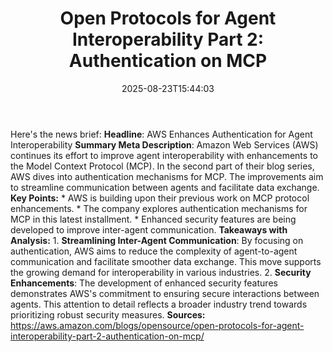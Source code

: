 ﻿---
title: "Open Protocols for Agent Interoperability Part 2: Authentication on MCP"
date: "2025-08-23T15:44:03"
category: "Markets"
summary: ""
slug: "open protocols for agent interoperability part 2 authenticat"
source_urls:
  - "https://aws.amazon.com/blogs/opensource/open-protocols-for-agent-interoperability-part-2-authentication-on-mcp/"
seo:
  title: "Open Protocols for Agent Interoperability Part 2: Authentication on MCP | Hash n Hedge"
  description: ""
  keywords: ["news", "markets", "brief"]
---
Here's the news brief:  **Headline**: AWS Enhances Authentication for Agent Interoperability  **Summary Meta Description**: Amazon Web Services (AWS) continues its effort to improve agent interoperability with enhancements to the Model Context Protocol (MCP). In the second part of their blog series, AWS dives into authentication mechanisms for MCP. The improvements aim to streamline communication between agents and facilitate data exchange.  **Key Points:**  * AWS is building upon their previous work on MCP protocol enhancements. * The company explores authentication mechanisms for MCP in this latest installment. * Enhanced security features are being developed to improve inter-agent communication.  **Takeaways with Analysis:**  1. **Streamlining Inter-Agent Communication**: By focusing on authentication, AWS aims to reduce the complexity of agent-to-agent communication and facilitate smoother data exchange. This move supports the growing demand for interoperability in various industries. 2. **Security Enhancements**: The development of enhanced security features demonstrates AWS's commitment to ensuring secure interactions between agents. This attention to detail reflects a broader industry trend towards prioritizing robust security measures.  **Sources:** https://aws.amazon.com/blogs/opensource/open-protocols-for-agent-interoperability-part-2-authentication-on-mcp/ 
